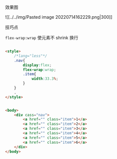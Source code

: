效果图

![[../../img/Pasted image 20220714162229.png|300]]


技巧点

`flex-wrap:wrap` 使元素不 shrink 换行


```html

<style>
	/*lang="less"*/
	.nav{
		display:flex;
		flex-wrap:wrap;
		.item{
			width:33.3%;
		}
	}
	.
</style>


<body>
	<div cass="nav">
		<a href="" class="item">1</a>
		<a href="" class="item">2</a>
		<a href="" class="item">3</a>
		<a href="" class="item">4</a>
		<a href="" class="item">5</a>
		<a href="" class="item">6</a>
	</div>
</body>

```